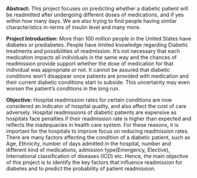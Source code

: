 __Abstract:__
This project focuses on predicting whether a diabetic patient will be readmitted after undergoing different doses of medications, and if yes within how many days. We are also trying to find people having similar characteristics in-terms of insulin level and many more.


__Project Introduction:__
More than 100 million people in the United States have diabetes or prediabetes. People have limited knowledge regarding Diabetic treatments and possibilities of readmission. It’s not necessary that each medication impacts all individuals in the same way and the chances of readmission provide support whether the dose of medication for that individual was appropriate or not. It cannot be assured that diabetic conditions won’t disappear once patients are provided with medication and their current diabetic conditions start to subside. This uncertainty may even worsen the patient’s conditions in the long run. 

__Objective:__ Hospital readmission rates for certain conditions are now considered an indicator of hospital quality, and also affect the cost of care adversely. Hospital readmissions of diabetic patients are expensive as hospitals face penalties if their readmission rate is higher than expected and reflects the inadequacies in health care system. For these reasons, it is important for the hospitals to improve focus on reducing readmission rates. There are many factors affecting the condition of a diabetic patient, such as Age, Ethnicity, number of days admitted in the hospital, number and different kind of medications, admission type(Emergency, Elective), International classification of diseases (ICD) etc. Hence, the main objective of this project is to identify the key factors that influence readmission for diabetes and to predict the probability of patient readmission.
